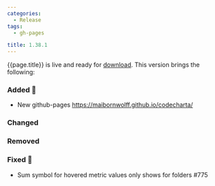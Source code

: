 ```yaml
---
categories:
  - Release
tags:
  - gh-pages

title: 1.38.1
---
```


{{page.title}} is live and ready for [download](https://github.com/MaibornWolff/codecharta/releases/tag/{{page.title}}). This version brings the following:

### Added 🚀

- New github-pages https://maibornwolff.github.io/codecharta/

### Changed

### Removed

### Fixed 🐞

- Sum symbol for hovered metric values only shows for folders #775
